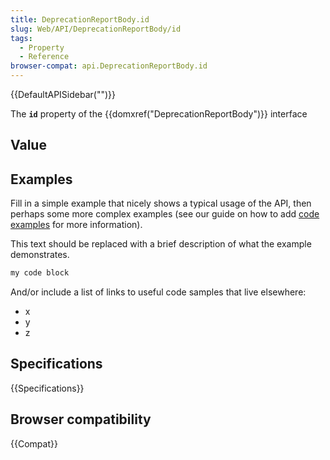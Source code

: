 ```yaml
---
title: DeprecationReportBody.id
slug: Web/API/DeprecationReportBody/id
tags:
  - Property
  - Reference
browser-compat: api.DeprecationReportBody.id
---
```

{{DefaultAPISidebar("")}}

The **`id`** property of the {{domxref("DeprecationReportBody")}} interface 

## Value



## Examples

Fill in a simple example that nicely shows a typical usage of the API, then perhaps some more complex examples (see our guide on how to add [code examples](/en-US/docs/MDN/Contribute/Structures/Code_examples) for more information).

This text should be replaced with a brief description of what the example demonstrates.

```js
my code block
```

And/or include a list of links to useful code samples that live elsewhere:

*   x
*   y
*   z

## Specifications

{{Specifications}}

## Browser compatibility

{{Compat}}


